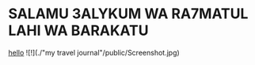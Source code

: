 # SALAMU 3ALYKUM WA RA7MATUL LAHI WA BARAKATU

<a href="https://google.com">hello</a>
![!](./"my travel journal"/public/Screenshot.jpg)